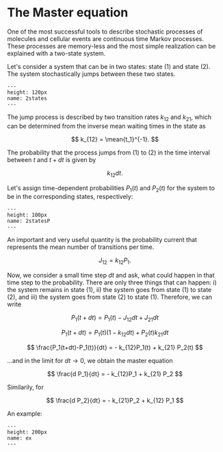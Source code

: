 # The Master equation

One of the most successful tools to describe stochastic processes of molecules and cellular events are continuous time Markov processes. These processes are memory-less and the most simple realization can be explained with a two-state system.

Let's consider a system that can be in two states: state $(1)$ and state $(2)$. The system stochastically jumps between these two states.

```{figure} 2states.png
---
height: 120px
name: 2states
---
```

The jump process is described by two transition rates $k_{12}$ and $k_{21}$, which can be determined from the inverse mean waiting times in the state as

$$
k_{12} = \mean{t_1}^{-1}.
$$

The probability that the process jumps from $(1)$ to $(2)$ in the time interval between $t$ and $t+dt$ is given by

$$
k_{12} dt.
$$

Let's assign time-dependent probabilities $P_1(t)$ and $P_2(t)$ for the system to be in the corresponding states, respectively:

```{figure} 2statesP.png
---
height: 100px
name: 2statesP
---
```

An important and very useful quantity is the probability current that represents the mean number of transitions per time.

$$
J_{12} = k_{12}P_1.
$$

Now, we consider a small time step $dt$ and ask, what could happen in that time step to the probability. There are only three things that can happen: i) the system remains in state $(1)$, ii) the system goes from state $(1)$ to state $(2)$, and iii) the system goes from state $(2)$ to state $(1)$. Therefore, we can write 

$$
P_1(t+dt) = P_1(t) - J_{12} dt + J_{21} dt
$$

$$
P_1(t+dt) = P_1(t)(1 - k_{12}dt) + P_2(t) k_{21} dt
$$

$$
\frac{P_1(t+dt)-P_1(t)}{dt} = - k_{12}P_1(t) + k_{21} P_2(t)
$$

...and in the limit for $dt \to 0$, we obtain the master equation

$$
\frac{d P_1}{dt} = - k_{12}P_1 + k_{21} P_2
$$

Similarily, for

$$
\frac{d P_2}{dt} = - k_{21}P_2 + k_{12} P_1
$$



An example:

```{figure} ex.png
---
height: 200px
name: ex
---
```